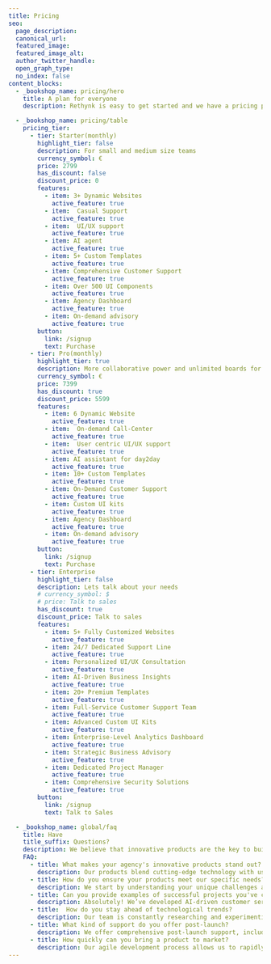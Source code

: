 ```yaml
---
title: Pricing
seo:
  page_description:
  canonical_url:
  featured_image:
  featured_image_alt:
  author_twitter_handle:
  open_graph_type:
  no_index: false
content_blocks:
  - _bookshop_name: pricing/hero
    title: A plan for everyone
    description: Rethynk is easy to get started and we have a pricing plan for businesses of all sizes.

  - _bookshop_name: pricing/table
    pricing_tier:
      - tier: Starter(monthly)
        highlight_tier: false
        description: For small and medium size teams
        currency_symbol: €
        price: 2799
        has_discount: false
        discount_price: 0
        features:
          - item: 3+ Dynamic Websites
            active_feature: true
          - item:  Casual Support
            active_feature: true
          - item:  UI/UX support
            active_feature: true
          - item: AI agent 
            active_feature: true
          - item: 5+ Custom Templates
            active_feature: true
          - item: Comprehensive Customer Support
            active_feature: true
          - item: Over 500 UI Components
            active_feature: true
          - item: Agency Dashboard
            active_feature: true
          - item: On-demand advisory
            active_feature: true
        button:
          link: /signup
          text: Purchase
      - tier: Pro(monthly)
        highlight_tier: true
        description: More collaborative power and unlimited boards for fast-growing.
        currency_symbol: €
        price: 7399
        has_discount: true
        discount_price: 5599
        features:
          - item: 6 Dynamic Website
            active_feature: true
          - item:  On-demand Call-Center
            active_feature: true
          - item:  User centric UI/UX support
            active_feature: true
          - item: AI assistant for day2day
            active_feature: true
          - item: 10+ Custom Templates
            active_feature: true
          - item: On-Demand Customer Support
            active_feature: true
          - item: Custom UI kits
            active_feature: true
          - item: Agency Dashboard 
            active_feature: true
          - item: On-demand advisory
            active_feature: true
        button:
          link: /signup
          text: Purchase
      - tier: Enterprise
        highlight_tier: false
        description: Lets talk about your needs
        # currency_symbol: $
        # price: Talk to sales
        has_discount: true
        discount_price: Talk to sales
        features:
          - item: 5+ Fully Customized Websites
            active_feature: true
          - item: 24/7 Dedicated Support Line
            active_feature: true
          - item: Personalized UI/UX Consultation
            active_feature: true
          - item: AI-Driven Business Insights
            active_feature: true
          - item: 20+ Premium Templates
            active_feature: true
          - item: Full-Service Customer Support Team
            active_feature: true
          - item: Advanced Custom UI Kits
            active_feature: true
          - item: Enterprise-Level Analytics Dashboard
            active_feature: true
          - item: Strategic Business Advisory
            active_feature: true
          - item: Dedicated Project Manager
            active_feature: true
          - item: Comprehensive Security Solutions
            active_feature: true
        button:
          link: /signup
          text: Talk to Sales

  - _bookshop_name: global/faq
    title: Have
    title_suffix: Questions?
    description: We believe that innovative products are the key to building lasting relationships. So we're helping you grow your business with tools and resources that make product development and customer engagement effortless
    FAQ:
      - title: What makes your agency's innovative products stand out?
        description: Our products blend cutting-edge technology with user-centric design to create solutions that not only solve problems but also enhance the overall customer experience. We focus on long-term value, ensuring our products foster lasting relationships with your customers.
      - title: How do you ensure your products meet our specific needs?
        description: We start by understanding your unique challenges and goals. Through a collaborative process, we tailor our innovative solutions to fit your exact requirements, ensuring they align with your vision and deliver measurable results.
      - title: Can you provide examples of successful projects you've completed
        description: Absolutely! We’ve developed AI-driven customer service platforms, IoT-enabled smart home devices, and immersive AR applications. Each project has helped our clients achieve significant improvements in customer engagement and satisfaction.
      - title:  How do you stay ahead of technological trends?
        description: Our team is constantly researching and experimenting with the latest technologies. We attend industry conferences, participate in innovation forums, and collaborate with tech thought leaders to ensure we’re always at the forefront of technological advancements.
      - title: What kind of support do you offer post-launch?
        description: We offer comprehensive post-launch support, including regular updates, performance monitoring, and a dedicated support team to address any issues. Our goal is to ensure your product continues to deliver value and foster customer loyalty long after its initial launch.
      - title: How quickly can you bring a product to market?
        description: Our agile development process allows us to rapidly prototype and iterate on your product. Depending on the complexity, we can move from concept to market-ready solution in as little as a few months, ensuring timely delivery without compromising quality.
---
```


